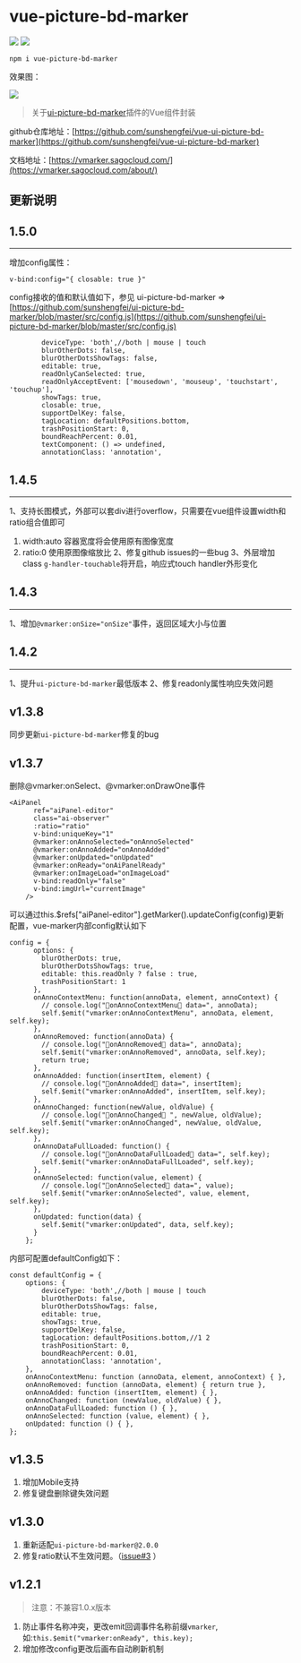 # vue-picture-bd-marker

![](https://img.shields.io/github/license/sunshengfei/vue-ui-picture-bd-marker) ![](https://img.shields.io/npm/v/vue-picture-bd-marker.svg?color=%23ff4400&style=popout)


```
npm i vue-picture-bd-marker

```


效果图：

![](https://github.com/sunshengfei/ui-picture-bd-marker/blob/master/demo.png?raw=true)


> 关于[ui-picture-bd-marker](https://www.npmjs.com/package/ui-picture-bd-marker)插件的Vue组件封装
 
github仓库地址：[https://github.com/sunshengfei/vue-ui-picture-bd-marker](https://github.com/sunshengfei/vue-ui-picture-bd-marker)

文档地址：[https://vmarker.sagocloud.com/](https://vmarker.sagocloud.com/about/)


更新说明
---

## 1.5.0

---
增加config属性：
```
v-bind:config="{ closable: true }"
```
config接收的值和默认值如下，参见 ui-picture-bd-marker => [https://github.com/sunshengfei/ui-picture-bd-marker/blob/master/src/config.js](https://github.com/sunshengfei/ui-picture-bd-marker/blob/master/src/config.js)

```
        deviceType: 'both',//both | mouse | touch
        blurOtherDots: false,
        blurOtherDotsShowTags: false,
        editable: true,
        readOnlyCanSelected: true,
        readOnlyAcceptEvent: ['mousedown', 'mouseup', 'touchstart', 'touchup'],
        showTags: true,
        closable: true, 
        supportDelKey: false,
        tagLocation: defaultPositions.bottom,
        trashPositionStart: 0,
        boundReachPercent: 0.01,
        textComponent: () => undefined,
        annotationClass: 'annotation',
```


## 1.4.5
---
1、支持长图模式，外部可以套div进行overflow，只需要在vue组件设置width和ratio组合值即可
   1. width:auto 容器宽度将会使用原有图像宽度
   2. ratio:0    使用原图像缩放比
2、修复github issues的一些bug
3、外层增加class `g-handler-touchable`将开启，响应式touch handler外形变化

## 1.4.3
---
1、增加`@vmarker:onSize="onSize"`事件，返回区域大小与位置


## 1.4.2
---
1、提升`ui-picture-bd-marker`最低版本
2、修复readonly属性响应失效问题


## v1.3.8

同步更新`ui-picture-bd-marker`修复的bug


## v1.3.7

删除@vmarker:onSelect、@vmarker:onDrawOne事件

```
<AiPanel
      ref="aiPanel-editor"
      class="ai-observer"
      :ratio="ratio"
      v-bind:uniqueKey="1"
      @vmarker:onAnnoSelected="onAnnoSelected"
      @vmarker:onAnnoAdded="onAnnoAdded"
      @vmarker:onUpdated="onUpdated"
      @vmarker:onReady="onAiPanelReady"
      @vmarker:onImageLoad="onImageLoad"
      v-bind:readOnly="false"
      v-bind:imgUrl="currentImage"
    />
```
可以通过this.$refs["aiPanel-editor"].getMarker().updateConfig(config)更新配置，vue-marker内部config默认如下

```
config = {
      options: {
        blurOtherDots: true,
        blurOtherDotsShowTags: true,
        editable: this.readOnly ? false : true,
        trashPositionStart: 1
      },
      onAnnoContextMenu: function(annoData, element, annoContext) {
        // console.log("🦁onAnnoContextMenu🦁 data=", annoData);
        self.$emit("vmarker:onAnnoContextMenu", annoData, element, self.key);
      },
      onAnnoRemoved: function(annoData) {
        // console.log("🦁onAnnoRemoved🦁 data=", annoData);
        self.$emit("vmarker:onAnnoRemoved", annoData, self.key);
        return true;
      },
      onAnnoAdded: function(insertItem, element) {
        // console.log("🦁onAnnoAdded🦁 data=", insertItem);
        self.$emit("vmarker:onAnnoAdded", insertItem, self.key);
      },
      onAnnoChanged: function(newValue, oldValue) {
        // console.log("🦁onAnnoChanged🦁 ", newValue, oldValue);
        self.$emit("vmarker:onAnnoChanged", newValue, oldValue, self.key);
      },
      onAnnoDataFullLoaded: function() {
        // console.log("🦁onAnnoDataFullLoaded🦁 data=", self.key);
        self.$emit("vmarker:onAnnoDataFullLoaded", self.key);
      },
      onAnnoSelected: function(value, element) {
        // console.log("🦁onAnnoSelected🦁 data=", value);
        self.$emit("vmarker:onAnnoSelected", value, element, self.key);
      },
      onUpdated: function(data) {
        self.$emit("vmarker:onUpdated", data, self.key);
      }
    };
```

内部可配置defaultConfig如下：
```
const defaultConfig = {
    options: {
        deviceType: 'both',//both | mouse | touch
        blurOtherDots: false,
        blurOtherDotsShowTags: false,
        editable: true,
        showTags: true,
        supportDelKey: false,
        tagLocation: defaultPositions.bottom,//1 2
        trashPositionStart: 0,
        boundReachPercent: 0.01,
        annotationClass: 'annotation',
    },
    onAnnoContextMenu: function (annoData, element, annoContext) { },
    onAnnoRemoved: function (annoData, element) { return true },
    onAnnoAdded: function (insertItem, element) { },
    onAnnoChanged: function (newValue, oldValue) { },
    onAnnoDataFullLoaded: function () { },
    onAnnoSelected: function (value, element) { },
    onUpdated: function () { },
};
```

## v1.3.5

1. 增加Mobile支持
2. 修复键盘删除键失效问题

## v1.3.0

1. 重新适配`ui-picture-bd-marker@2.0.0`
2. 修复ratio默认不生效问题。（[issue#3](https://github.com/sunshengfei/ui-picture-bd-marker/issues/3) ）

## v1.2.1

> 注意：不兼容1.0.x版本

1. 防止事件名称冲突，更改emit回调事件名称前缀`vmarker`,如:`this.$emit("vmarker:onReady", this.key);`
2. 增加修改config更改后画布自动刷新机制